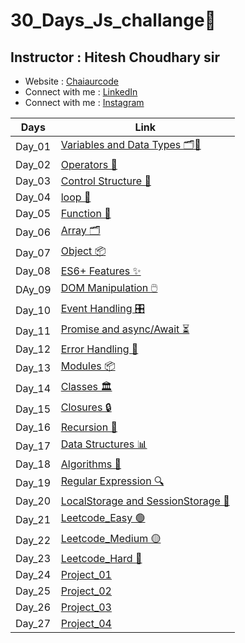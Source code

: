 # 30_Days_Js_challange🍵
## Instructor : Hitesh Choudhary sir
- Website :  [Chaiaurcode](https://chaicode.com/)
- Connect with me : [LinkedIn](https://www.linkedin.com/in/kishangupta09/)
- Connect with me : [Instagram](https://www.instagram.com/kishan_n_09/)

| Days | Link|
| ------------- | ------------- |
| Day_01| [Variables and Data Types 🗂️🔢](https://github.com/Kishan-Guptaa/30_Days_Js_challange/blob/main/Day_01_Variables_and_Datatypes/index1.js) |
| Day_02| [Operators 🔣](https://github.com/Kishan-Guptaa/30_Days_Js_challange/blob/main/Day_2_Operators/index2.js)|
| Day_03| [Control Structure 🔀](https://github.com/Kishan-Guptaa/30_Days_Js_challange/tree/main/Day_03_Control%20Structures)|
| Day_04| [loop 🔁](https://github.com/Kishan-Guptaa/30_Days_Js_challange/tree/main/Day_04_Loops)|
| Day_05| [Function 🔧](https://github.com/Kishan-Guptaa/30_Days_Js_challange/blob/main/Day_05_Function/index5.js)|
| Day_06| [Array 🗂️](https://github.com/Kishan-Guptaa/30_Days_Js_challange/blob/main/Day_06_Array/index6.js)|
| Day_07| [Object 📦](https://github.com/Kishan-Guptaa/30_Days_Js_challange/blob/main/Day_07_OBJECTs/index7.js)|
| Day_08| [ES6+ Features ✨](https://github.com/Kishan-Guptaa/30_Days_Js_challange/blob/main/Day_07_OBJECTs/index7.js)|)|
| DAy_09| [DOM Manipulation 🖱️](https://github.com/Kishan-Guptaa/30_Days_Js_challange/blob/main/Day_09_DOM-Manipulation/index9.js)|
| Day_10| [Event Handling 🎛️](https://github.com/Kishan-Guptaa/30_Days_Js_challange/blob/main/Day_10_Event_Handling/index10.js)|
| Day_11|[Promise and async/Await ⏳](https://github.com/Kishan-Guptaa/30_Days_Js_challange/blob/main/Day_11_Promise%20and%20Async%20%7C%20Await/index11.js)|
| Day_12|[Error Handling 🚨](https://github.com/Kishan-Guptaa/30_Days_Js_challange/blob/main/Day_12_Error_Handling/index12.js)|
| Day_13|[Modules 📦](https://github.com/Kishan-Guptaa/30_Days_Js_challange/tree/main/Day_13_Modules)|
| Day_14|[Classes 🏛️](https://github.com/Kishan-Guptaa/30_Days_Js_challange/blob/main/Day_14_Classes/index14.js)|
| Day_15|[Closures 🔒](https://github.com/Kishan-Guptaa/30_Days_Js_challange/blob/main/Day_15_Closures/index15.js)|
| Day_16|[Recursion 🔄](https://github.com/Kishan-Guptaa/30_Days_Js_challange/blob/main/Day_16_Recursion/index16.js)|
| Day_17|[Data Structures  📊](https://github.com/Kishan-Guptaa/30_Days_Js_challange/blob/main/Day_17_Data-Structures/index17.js)|
| Day_18|[Algorithms 🧩](https://github.com/Kishan-Guptaa/30_Days_Js_challange/blob/main/Day_18_Algorithms/index18.js)|
| Day_19|[Regular Expression 🔍](https://github.com/Kishan-Guptaa/30_Days_Js_challange/blob/main/Day_19_Regular%20Expression/index19.js)|
| Day_20|[LocalStorage and SessionStorage 💾](https://github.com/Kishan-Guptaa/30_Days_Js_challange/blob/main/Day_20_Local_and_session_Storage/index20.js)|
| Day_21|[Leetcode_Easy 🟢](https://github.com/Kishan-Guptaa/30_Days_Js_challange/blob/main/Day_21_leetcode_easy/index21.js)|
| Day_22|[Leetcode_Medium 🟡](https://github.com/Kishan-Guptaa/30_Days_Js_challange/blob/main/Day_22_Leetcode_medim/index22.js)|
| Day_23|[Leetcode_Hard 🔴](https://github.com/Kishan-Guptaa/30_Days_Js_challange/blob/main/Day_23_Leetcode_Hard/index23.js)|
| Day_24|[Project_01](https://github.com/Kishan-Guptaa/30_Days_Js_challange/blob/main/Day_24_Project_01/index24.js)|
| Day_25|[Project_02](https://github.com/Kishan-Guptaa/30_Days_Js_challange/blob/main/Day_25_project_02/script.js)|
| Day_26|[Project_03](https://github.com/Kishan-Guptaa/30_Days_Js_challange/tree/main/Day_26_Project_03)|
| Day_27|[Project_04](https://github.com/Kishan-Guptaa/30_Days_Js_challange/blob/main/Day_27_Project04/app.js)|


